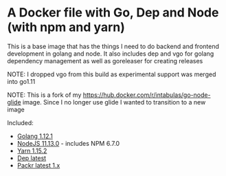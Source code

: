 # A Docker file with Go, Dep and Node (with npm and yarn)

This is a base image that has the things I need to do backend and frontend development in golang and node. It also includes dep and vgo for golang dependency management as well as goreleaser for creating releases

NOTE: I dropped vgo from this build as experimental support was merged into go1.11

NOTE: This is a fork of my https://hub.docker.com/r/intabulas/go-node-glide image. Since I no longer use glide I wanted to transition to a new image

Included:

- [Golang 1.12.1](https://golang.org/)
- [NodeJS 11.13.0](https://nodejs.org/en/) - includes NPM 6.7.0
- [Yarn 1.15.2](https://yarnpkg.com/)
- [Dep latest](https://github.com/golang/dep)
- [Packr latest 1.x](https://github.com/gobuffalo/packr)
